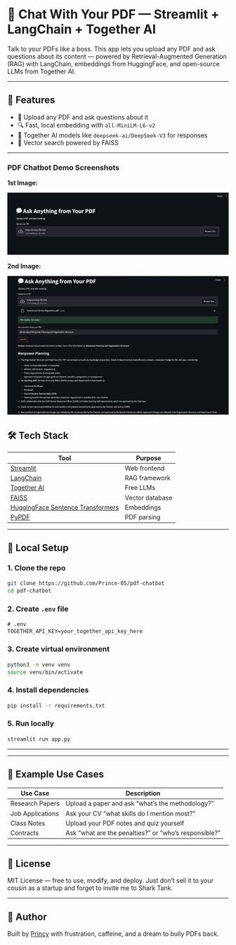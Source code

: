 # 💬 Chat With Your PDF — Streamlit + LangChain + Together AI

Talk to your PDFs like a boss. This app lets you upload any PDF and ask questions about its content — powered by Retrieval-Augmented Generation (RAG) with LangChain, embeddings from HuggingFace, and open-source LLMs from Together AI.

---


## 🧠 Features

- 📄 Upload any PDF and ask questions about it
- 🔍 Fast, local embedding with `all-MiniLM-L6-v2`
- 🤖 Together AI models like `deepseek-ai/DeepSeek-V3` for responses
- 💾 Vector search powered by FAISS

---
### PDF Chatbot Demo Screenshots

**1st Image:**

![Demo 1](images/1st.png)

**2nd Image:**

![Demo 2](images/2nd.png)


## 🛠️ Tech Stack

| Tool | Purpose |
|------|---------|
| [Streamlit](https://streamlit.io) | Web frontend |
| [LangChain](https://www.langchain.com/) | RAG framework |
| [Together AI](https://www.together.ai/) | Free LLMs |
| [FAISS](https://github.com/facebookresearch/faiss) | Vector database |
| [HuggingFace Sentence Transformers](https://www.sbert.net/) | Embeddings |
| [PyPDF](https://pypi.org/project/pypdf/) | PDF parsing |

---

## 🧪 Local Setup

### 1. Clone the repo

```bash
git clone https://github.com/Prince-05/pdf-chatbot
cd pdf-chatbot
```

### 2. Create `.env` file

```env
# .env
TOGETHER_API_KEY=your_together_api_key_here
```

### 3. Create virtual environment

```bash
python3 -m venv venv
source venv/bin/activate
```

### 4. Install dependencies

```bash
pip install -r requirements.txt
```

### 5. Run locally

```bash
streamlit run app.py
```

---
---

## 🧠 Example Use Cases

| Use Case | Description |
|----------|-------------|
| Research Papers | Upload a paper and ask “what’s the methodology?” |
| Job Applications | Ask your CV “what skills do I mention most?” |
| Class Notes | Upload your PDF notes and quiz yourself |
| Contracts | Ask “what are the penalties?” or “who’s responsible?” |

---

## 📜 License

MIT License — free to use, modify, and deploy. Just don’t sell it to your cousin as a startup and forget to invite me to Shark Tank.

---

## 🙌 Author

Built by [Princy](https://github.com/Prince-05) with frustration, caffeine, and a dream to bully PDFs back.
